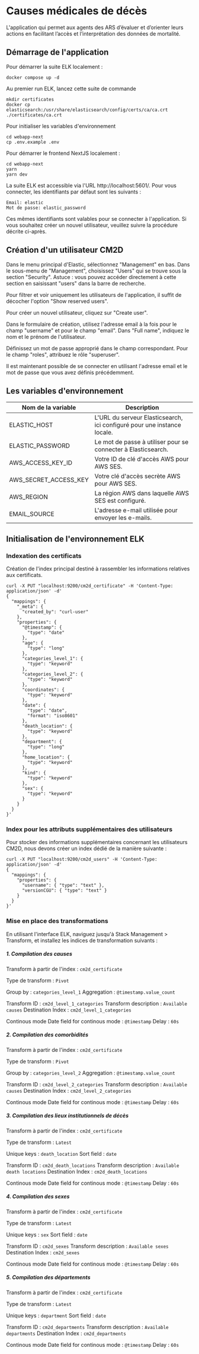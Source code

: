 # Causes médicales de décès

L'application qui permet aux agents des ARS d’évaluer et d’orienter leurs actions en facilitant l’accès et l’interprétation des données de mortalité.

## Démarrage de l'application

Pour démarrer la suite ELK localement :

```
docker compose up -d
```

Au premier run ELK, lancez cette suite de commande

```
mkdir certificates
docker cp elasticsearch:/usr/share/elasticsearch/config/certs/ca/ca.crt ./certificates/ca.crt
```

Pour initialiser les variables d'environnement

```
cd webapp-next
cp .env.example .env
```

Pour démarrer le frontend NextJS localement :

```
cd webapp-next
yarn
yarn dev
```

La suite ELK est accessible via l'URL http://localhost:5601/. Pour vous connecter, les identifiants par défaut sont les suivants :

```
Email: elastic
Mot de passe: elastic_password
```

Ces mêmes identifiants sont valables pour se connecter à l'application. Si vous souhaitez créer un nouvel utilisateur, veuillez suivre la procédure décrite ci-après.

## Création d'un utilisateur CM2D

Dans le menu principal d'Elastic, sélectionnez "Management" en bas. Dans le sous-menu de "Management", choisissez "Users" qui se trouve sous la section "Security". Astuce : vous pouvez accéder directement à cette section en saisissant "users" dans la barre de recherche.

Pour filtrer et voir uniquement les utilisateurs de l'application, il suffit de décocher l'option "Show reserved users".

Pour créer un nouvel utilisateur, cliquez sur "Create user".

Dans le formulaire de création, utilisez l'adresse email à la fois pour le champ "username" et pour le champ "email". Dans "Full name", indiquez le nom et le prénom de l'utilisateur.

Définissez un mot de passe approprié dans le champ correspondant. Pour le champ "roles", attribuez le rôle "superuser".

Il est maintenant possible de se connecter en utilisant l'adresse email et le mot de passe que vous avez définis précédemment.

## Les variables d'environnement

| Nom de la variable    | Description                                                             |
| --------------------- | ----------------------------------------------------------------------- |
| ELASTIC_HOST          | L'URL du serveur Elasticsearch, ici configuré pour une instance locale. |
| ELASTIC_PASSWORD      | Le mot de passe à utiliser pour se connecter à Elasticsearch.           |
| AWS_ACCESS_KEY_ID     | Votre ID de clé d'accès AWS pour AWS SES.                               |
| AWS_SECRET_ACCESS_KEY | Votre clé d'accès secrète AWS pour AWS SES.                             |
| AWS_REGION            | La région AWS dans laquelle AWS SES est configuré.                      |
| EMAIL_SOURCE          | L'adresse e-mail utilisée pour envoyer les e-mails.                     |

## Initialisation de l'environnement ELK

### Indexation des certificats

Création de l'index principal destiné à rassembler les informations relatives aux certificats.

```
curl -X PUT "localhost:9200/cm2d_certificate" -H 'Content-Type: application/json' -d'
{
  "mappings": {
    "_meta": {
      "created_by": "curl-user"
    },
    "properties": {
      "@timestamp": {
        "type": "date"
      },
      "age": {
        "type": "long"
      },
      "categories_level_1": {
        "type": "keyword"
      },
      "categories_level_2": {
        "type": "keyword"
      },
      "coordinates": {
        "type": "keyword"
      },
      "date": {
        "type": "date",
        "format": "iso8601"
      },
      "death_location": {
        "type": "keyword"
      },
      "department": {
        "type": "long"
      },
      "home_location": {
        "type": "keyword"
      },
      "kind": {
        "type": "keyword"
      },
      "sex": {
        "type": "keyword"
      }
    }
  }
}'
```

### Index pour les attributs supplémentaires des utilisateurs

Pour stocker des informations supplémentaires concernant les utilisateurs CM2D, nous devons créer un index dédié de la manière suivante :

```
curl -X PUT "localhost:9200/cm2d_users" -H 'Content-Type: application/json' -d'
{
  "mappings": {
    "properties": {
      "username": { "type": "text" },
      "versionCGU": { "type": "text" }
    }
  }
}'

```

### Mise en place des transformations

En utilisant l'interface ELK, naviguez jusqu'à Stack Management > Transform, et installez les indices de transformation suivants :

##### 1. Compilation des causes

Transform à partir de l'index : `cm2d_certificate`

Type de transform : `Pivot`

Group by : `categories_level_1`
Aggregation : `@timestamp.value_count`

Transform ID : `cm2d_level_1_categories`
Transform description : `Available causes`
Destination Index : `cm2d_level_1_categories`

Continous mode
Date field for continous mode : `@timestamp`
Delay : `60s`

##### 2. Compilation des comorbidités

Transform à partir de l'index : `cm2d_certificate`

Type de transform : `Pivot`

Group by : `categories_level_2`
Aggregation : `@timestamp.value_count`

Transform ID : `cm2d_level_2_categories`
Transform description : `Available causes`
Destination Index : `cm2d_level_2_categories`

Continous mode
Date field for continous mode : `@timestamp`
Delay : `60s`

##### 3. Compilation des lieux institutionnels de décès

Transform à partir de l'index : `cm2d_certificate`

Type de transform : `Latest`

Unique keys : `death_location`
Sort field : `date`

Transform ID : `cm2d_death_locations`
Transform description : `Available death locations`
Destination Index : `cm2d_death_locations`

Continous mode
Date field for continous mode : `@timestamp`
Delay : `60s`

##### 4. Compilation des sexes

Transform à partir de l'index : `cm2d_certificate`

Type de transform : `Latest`

Unique keys : `sex`
Sort field : `date`

Transform ID : `cm2d_sexes`
Transform description : `Available sexes`
Destination Index : `cm2d_sexes`

Continous mode
Date field for continous mode : `@timestamp`
Delay : `60s`

##### 5. Compilation des départements

Transform à partir de l'index : `cm2d_certificate`

Type de transform : `Latest`

Unique keys : `department`
Sort field : `date`

Transform ID : `cm2d_departments`
Transform description : `Available departments`
Destination Index : `cm2d_departments`

Continous mode
Date field for continous mode : `@timestamp`
Delay : `60s`
